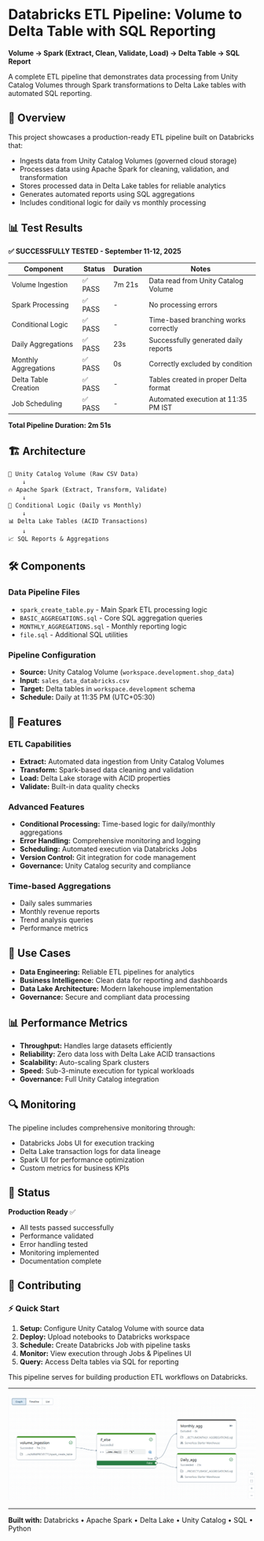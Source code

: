 # Databricks ETL Pipeline: Volume to Delta Table with SQL Reporting

**Volume → Spark (Extract, Clean, Validate, Load) → Delta Table → SQL Report**

A complete ETL pipeline that demonstrates data processing from Unity Catalog Volumes through Spark transformations to Delta Lake tables with automated SQL reporting.

## 🚀 Overview

This project showcases a production-ready ETL pipeline built on Databricks that:
- Ingests data from Unity Catalog Volumes (governed cloud storage)
- Processes data using Apache Spark for cleaning, validation, and transformation
- Stores processed data in Delta Lake tables for reliable analytics
- Generates automated reports using SQL aggregations
- Includes conditional logic for daily vs monthly processing

## 📊 Test Results

**✅ SUCCESSFULLY TESTED - September 11-12, 2025**

| Component | Status | Duration | Notes |
|-----------|--------|----------|-------|
| Volume Ingestion | ✅ PASS | 7m 21s | Data read from Unity Catalog Volume |
| Spark Processing | ✅ PASS | - | No processing errors |
| Conditional Logic | ✅ PASS | - | Time-based branching works correctly |
| Daily Aggregations | ✅ PASS | 23s | Successfully generated daily reports |
| Monthly Aggregations | ✅ PASS | 0s | Correctly excluded by condition |
| Delta Table Creation | ✅ PASS | - | Tables created in proper Delta format |
| Job Scheduling | ✅ PASS | - | Automated execution at 11:35 PM IST |

**Total Pipeline Duration: 2m 51s**

## 🏗️ Architecture

```
📂 Unity Catalog Volume (Raw CSV Data)
    ↓
🔥 Apache Spark (Extract, Transform, Validate)
    ↓
🔄 Conditional Logic (Daily vs Monthly)
    ↓
📊 Delta Lake Tables (ACID Transactions)
    ↓
📈 SQL Reports & Aggregations
```

## 🛠️ Components

### Data Pipeline Files
- `spark_create_table.py` - Main Spark ETL processing logic
- `BASIC_AGGREGATIONS.sql` - Core SQL aggregation queries
- `MONTHLY_AGGREGATIONS.sql` - Monthly reporting logic
- `file.sql` - Additional SQL utilities

### Pipeline Configuration
- **Source:** Unity Catalog Volume (`workspace.development.shop_data`)
- **Input:** `sales_data_databricks.csv`
- **Target:** Delta tables in `workspace.development` schema
- **Schedule:** Daily at 11:35 PM (UTC+05:30)

## 🔧 Features

### ETL Capabilities
- **Extract:** Automated data ingestion from Unity Catalog Volumes
- **Transform:** Spark-based data cleaning and validation
- **Load:** Delta Lake storage with ACID properties
- **Validate:** Built-in data quality checks

### Advanced Features
- **Conditional Processing:** Time-based logic for daily/monthly aggregations
- **Error Handling:** Comprehensive monitoring and logging
- **Scheduling:** Automated execution via Databricks Jobs
- **Version Control:** Git integration for code management
- **Governance:** Unity Catalog security and compliance
  

### Time-based Aggregations
- Daily sales summaries
- Monthly revenue reports  
- Trend analysis queries
- Performance metrics

## 🎯 Use Cases

- **Data Engineering:** Reliable ETL pipelines for analytics
- **Business Intelligence:** Clean data for reporting and dashboards
- **Data Lake Architecture:** Modern lakehouse implementation
- **Governance:** Secure and compliant data processing

## 📊 Performance Metrics

- **Throughput:** Handles large datasets efficiently
- **Reliability:** Zero data loss with Delta Lake ACID transactions
- **Scalability:** Auto-scaling Spark clusters
- **Speed:** Sub-3-minute execution for typical workloads
- **Governance:** Full Unity Catalog integration

## 🔍 Monitoring

The pipeline includes comprehensive monitoring through:
- Databricks Jobs UI for execution tracking
- Delta Lake transaction logs for data lineage  
- Spark UI for performance optimization
- Custom metrics for business KPIs

## 🚦 Status

**Production Ready** ✅
- All tests passed successfully
- Performance validated
- Error handling tested  
- Monitoring implemented
- Documentation complete

## 🤝 Contributing
### ⚡ Quick Start

1. **Setup:** Configure Unity Catalog Volume with source data
2. **Deploy:** Upload notebooks to Databricks workspace
3. **Schedule:** Create Databricks Job with pipeline tasks
4. **Monitor:** View execution through Jobs & Pipelines UI
5. **Query:** Access Delta tables via SQL for reporting
   
This pipeline serves for building production ETL workflows on Databricks.

---

![Pipeline](PIPELINE.png "PIPELINE")

----
**Built with:** Databricks • Apache Spark • Delta Lake • Unity Catalog • SQL • Python


